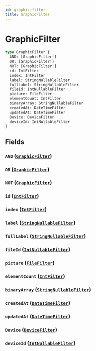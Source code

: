 ```yaml
---
id: graphic-filter
title: GraphicFilter
---
```


 # GraphicFilter





```graphql
type GraphicFilter {
  AND: [GraphicFilter!]
  OR: [GraphicFilter!]
  NOT: [GraphicFilter!]
  id: IntFilter
  index: IntFilter
  label: StringNullableFilter
  fullLabel: StringNullableFilter
  fileId: IntNullableFilter
  picture: FileFilter
  elementCount: IntFilter
  binaryArray: StringNullableFilter
  createdAt: DateTimeFilter
  updatedAt: DateTimeFilter
  Device: DeviceFilter
  deviceId: IntNullableFilter
}
```


## Fields

### `AND` ([`GraphicFilter`](/inputs/graphic-filter))




### `OR` ([`GraphicFilter`](/inputs/graphic-filter))




### `NOT` ([`GraphicFilter`](/inputs/graphic-filter))




### `id` ([`IntFilter`](/inputs/int-filter))




### `index` ([`IntFilter`](/inputs/int-filter))




### `label` ([`StringNullableFilter`](/inputs/string-nullable-filter))




### `fullLabel` ([`StringNullableFilter`](/inputs/string-nullable-filter))




### `fileId` ([`IntNullableFilter`](/inputs/int-nullable-filter))




### `picture` ([`FileFilter`](/inputs/file-filter))




### `elementCount` ([`IntFilter`](/inputs/int-filter))




### `binaryArray` ([`StringNullableFilter`](/inputs/string-nullable-filter))




### `createdAt` ([`DateTimeFilter`](/inputs/date-time-filter))




### `updatedAt` ([`DateTimeFilter`](/inputs/date-time-filter))




### `Device` ([`DeviceFilter`](/inputs/device-filter))




### `deviceId` ([`IntNullableFilter`](/inputs/int-nullable-filter))







